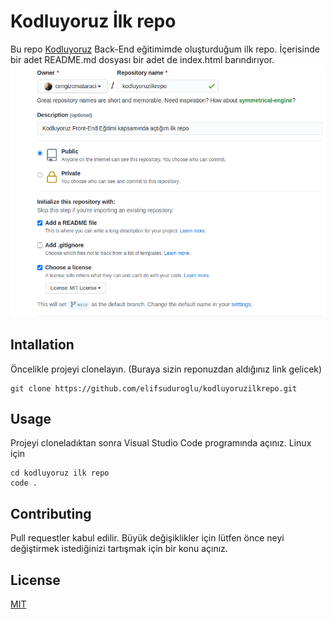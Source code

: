 # Kodluyoruz İlk repo
Bu repo [Kodluyoruz](https://kodluyoruz.org/) Back-End eğitimimde oluşturduğum ilk repo. İçerisinde bir adet README.md dosyası bir adet de index.html barındırıyor.
![image](https://github.com/Kodluyoruz/taskforce/raw/main/git/odev1/figures/github.png)

## Intallation
Öncelikle projeyi clonelayın. (Buraya sizin reponuzdan aldığınız link gelicek)

``````
git clone https://github.com/elifsuduroglu/kodluyoruzilkrepo.git
 ``````

## Usage
Projeyi cloneladıktan sonra Visual Studio Code programında açınız.
Linux için
````
cd kodluyoruz ilk repo
code .
``````

## Contributing
Pull requestler kabul edilir. Büyük değişiklikler için lütfen önce neyi değiştirmek istediğinizi tartışmak için bir konu açınız.

## License
[MIT](https://www.mit.edu/
)
